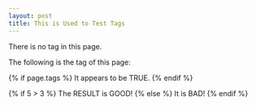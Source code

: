 ```yaml
---
layout: post
title: This is Used to Test Tags
---
```


There is no tag in this page.

The following is the tag of this page:

{% if page.tags %}
It appears to be TRUE.
{% endif %}

{% if 5 > 3 %}
The RESULT is GOOD!
{% else %}
It is BAD!
{% endif %}
